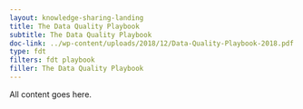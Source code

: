 ```yaml
---
layout: knowledge-sharing-landing
title: The Data Quality Playbook
subtitle: The Data Quality Playbook
doc-link: ../wp-content/uploads/2018/12/Data-Quality-Playbook-2018.pdf
type: fdt
filters: fdt playbook
filler: The Data Quality Playbook
---
```



All content goes here. 
